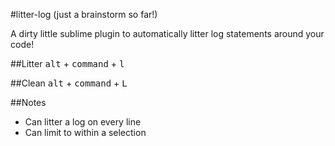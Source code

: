 #litter-log (just a brainstorm so far!)

A dirty little sublime plugin to automatically litter log statements around your
code!  

##Litter
<kbd>alt</kbd> + <kbd>command</kbd> + <kbd>l</kbd>

##Clean
<kbd>alt</kbd> + <kbd>command</kbd> + <kbd>L</kbd>

##Notes
* Can litter a log on every line
* Can limit to within a selection
